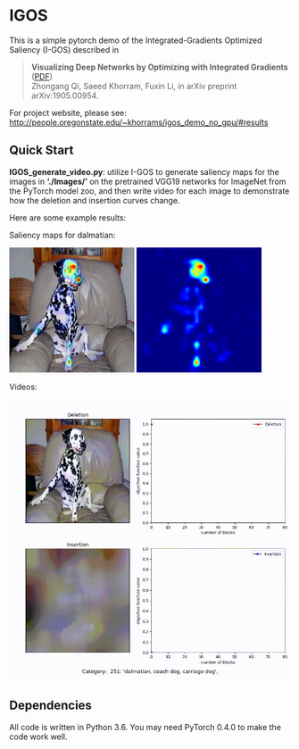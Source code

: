 # IGOS
This is a simple pytorch demo of the Integrated-Gradients Optimized Saliency (I-GOS) described in
>**Visualizing Deep Networks by Optimizing with Integrated Gradients** ([PDF](https://arxiv.org/abs/1905.00954))<br>
Zhongang Qi, Saeed Khorram, Fuxin Li, in arXiv preprint arXiv:1905.00954. 

For project website, please see:<br>
http://people.oregonstate.edu/~khorrams/igos_demo_no_gpu/#results


## Quick Start
**IGOS_generate_video.py**: utilize I-GOS to generate saliency maps for the images in **‘./Images/’** on the pretrained VGG19 networks for ImageNet from the PyTorch model zoo, and then write video for each image to demonstrate how the deletion and insertion curves change.  

Here are some example results:

Saliency maps for dalmatian:

![](Results/dalmatian_IGOS.png) ![](Results/dalmatian_heatmap.png) 

Videos:

![](Results/dalmatian.gif)

## Dependencies
All code is written in Python 3.6. You may need PyTorch 0.4.0 to make the code work well. <br> 

